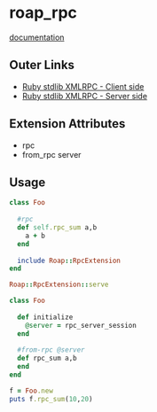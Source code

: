 roap_rpc
====

[documentation](doc/)

Outer Links
----
* [Ruby stdlib XMLRPC - Client side](http://ruby-doc.org/stdlib-2.2.2/libdoc/xmlrpc/rdoc/XMLRPC/Client.html)
* [Ruby stdlib XMLRPC - Server side](http://ruby-doc.org/stdlib-2.0.0/libdoc/xmlrpc/rdoc/XMLRPC/Server.html)

Extension Attributes
----
* rpc
* from_rpc server

Usage
----
```rb
class Foo
  
  #rpc
  def self.rpc_sum a,b
    a + b
  end
  
  include Roap::RpcExtension
end

Roap::RpcExtension::serve
```
```rb
class Foo
  
  def initialize
    @server = rpc_server_session
  end
  
  #from-rpc @server
  def rpc_sum a,b
  end
end

f = Foo.new
puts f.rpc_sum(10,20)
```
